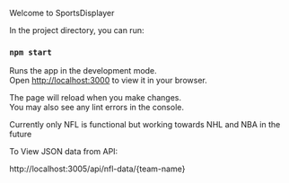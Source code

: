 Welcome to SportsDisplayer

In the project directory, you can run:

### `npm start`

Runs the app in the development mode.\
Open [http://localhost:3000](http://localhost:3000) to view it in your browser.

The page will reload when you make changes.\
You may also see any lint errors in the console.

Currently only NFL is functional but working towards NHL and NBA in the future

To View JSON data from API:

http://localhost:3005/api/nfl-data/{team-name}

